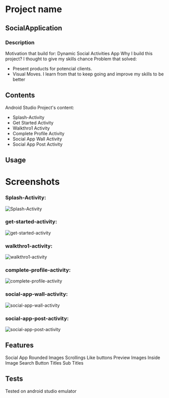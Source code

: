 
# Project name
## SocialApplication

### Description
   
   Motivation that build for: Dynamic Social Activities App
   Why I build this project? I thought to give my skills chance
   Problem that solved:
   - Present products for potencial clients.
   - Visual Moves.
   I learn from that to keep going and improve my skills to be better
   
## Contents

Android Studio Project's content:
  - Splash-Activity
  - Get Started Activity
  - Walkthro1 Activity
  - Complete Profile Activity
  - Social App Wall Activity
  - Social App Post Activity

## Usage

# Screenshots

### Splash-Activity:
![Splash-Activity](https://user-images.githubusercontent.com/43988630/199687892-5b551798-4364-4629-a425-9eec312ff6fa.png)

### get-started-activity:
![get-started-activity](https://user-images.githubusercontent.com/43988630/199687874-8ca64ab4-4b19-44a3-ad22-58d5f30fd71d.png)

### walkthro1-activity:
![walkthro1-activity](https://user-images.githubusercontent.com/43988630/199687895-13393ad0-9cbf-4259-b4d9-f6fd1f1395f7.png)

### complete-profile-activity:
![complete-profile-activity](https://user-images.githubusercontent.com/43988630/199687864-d0dd0d4e-2d6a-4094-99db-70463937ae3e.png)

### social-app-wall-activity:
![social-app-wall-activity](https://user-images.githubusercontent.com/43988630/199687887-a226483b-9b37-4079-990f-7835eb243b88.png)

### social-app-post-activity:
![social-app-post-activity](https://user-images.githubusercontent.com/43988630/199687880-c2f14fc0-85ec-49b5-a18c-caab1c54606e.png)


## Features

Social App
Rounded Images
Scrollings
Like buttons
Preview Images
Inside Image
Search Button
Titles
Sub Titles

## Tests

Tested on android studio emulator






